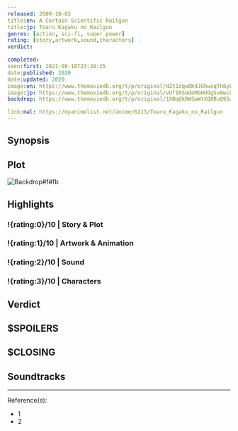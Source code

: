 ```yaml
---
released: 2009-10-03
title:en: A Certain Scientific Railgun
title:jp: Toaru Kagaku no Railgun
genres: [action, sci-fi, super power]
rating: [story,artwork,sound,characters]
verdict:

completed:
seen:first: 2021-08-10T23:28:25
date:published: 2020
date:updated: 2020
image:en: https://www.themoviedb.org/t/p/original/dZt1dqw0K4JGhwcqTh8yExHYK9w.jpg
image:jp: https://www.themoviedb.org/t/p/original/vUTIKSGdoMGHUOgSv0wcLnLacVf.jpg
backdrop: https://www.themoviedb.org/t/p/original/1XNqQkRWSwWtXQ0BuQ95wjcs9SP.jpg

link:mal: https://myanimelist.net/anime/6213/Toaru_Kagaku_no_Railgun
---
```



## Synopsis

## Plot

![Backdrop#f#fb](https://www.themoviedb.org/t/p/original/cGgqLzBGUY0dxsE5i3W7SXBGRbe.jpg "Source: TMDB")

## Highlights

### !{rating:0}/10 | Story & Plot

### !{rating:1}/10 | Artwork & Animation

### !{rating:2}/10 | Sound

### !{rating:3}/10 | Characters

## Verdict

## $SPOILERS

## $CLOSING

## Soundtracks

***
Reference(s):

- 1
- 2
